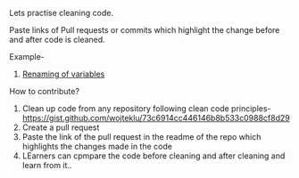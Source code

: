 Lets practise cleaning code.

Paste links of Pull requests or commits which highlight the change before and after code is cleaned.

Example-
1) [Renaming of variables](https://github.com/Aatmaj-Zephyr/Travelling-salesman/commit/ef7a197b472288bd6746d72627017a4074f6a919)



How to contribute?

1) Clean up code from any repository following clean code principles- https://gist.github.com/wojteklu/73c6914cc446146b8b533c0988cf8d29
2) Create a pull request
3) Paste the link of the pull request in the readme of the repo which highlights the changes made in the code
4) LEarners can cpmpare the code before cleaning and after cleaning and learn from it..
